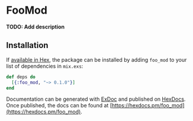 # FooMod

**TODO: Add description**

## Installation

If [available in Hex](https://hex.pm/docs/publish), the package can be installed
by adding `foo_mod` to your list of dependencies in `mix.exs`:

```elixir
def deps do
  [{:foo_mod, "~> 0.1.0"}]
end
```

Documentation can be generated with [ExDoc](https://github.com/elixir-lang/ex_doc)
and published on [HexDocs](https://hexdocs.pm). Once published, the docs can
be found at [https://hexdocs.pm/foo_mod](https://hexdocs.pm/foo_mod).


